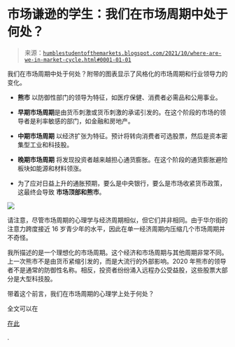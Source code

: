 <!--yml

类别：未分类

date: 2024-05-18 01:53:24

-->

# 市场谦逊的学生：我们在市场周期中处于何处？

> 来源：[`humblestudentofthemarkets.blogspot.com/2021/10/where-are-we-in-market-cycle.html#0001-01-01`](https://humblestudentofthemarkets.blogspot.com/2021/10/where-are-we-in-market-cycle.html#0001-01-01)

我们在市场周期中处于何处？附带的图表显示了风格化的市场周期和行业领导力的变化。

+   **熊市** 以防御性部门的领导为特征，如医疗保健、消费者必需品和公用事业。

+   **早期市场周期**是由货币刺激或货币刺激的承诺引发的。在这个阶段的市场的领导者是利率敏感的部门，如金融和房地产。

+   **中期市场周期** 以经济扩张为特征。预计将转向消费者可选股票，然后是资本密集型工业和科技股。

+   **晚期市场周期** 将发现投资者越来越担心通货膨胀。在这个阶段的通货膨胀避险板块如能源和材料领涨。

+   为了应对日益上升的通胀预期，要么是中央银行，要么是市场收紧货币政策，这最终会导致 **市场顶部和熊市**。

![](https://blogger.googleusercontent.com/img/a/AVvXsEi4ubq7iTkBpAGlvCV9mXJqr-3Ld2yAOK-FkdmGB4tqq4rORjdkU4ZIVSjyqz_HkSzCAzM-n4iMjD945_KVAX_4O16xFURmeIuy02KDkve_iBPBz8gfDKkwOGSRg_6D2xQ5EH6asQjlpeBWrP5cCvBlTUTQwA5FSQ2p7VehskhKeC4hYnLj1kh73tmhOg=s768)

请注意，尽管市场周期的心理学与经济周期相似，但它们并非相同。由于华尔街的注意力跨度接近 16 岁青少年的水平，因此在单一经济周期内压缩几个市场周期并不奇怪。

我所描述的是一个理想化的市场周期。这个经济和市场周期与其他周期非常不同。上一次熊市不是由货币紧缩引发的，而是大流行的外部影响。2020 年熊市的领导者不是通常的防御性名称。相反，投资者纷纷涌入远程办公受益股，这些股票大部分是大型科技股。

带着这个前言，我们在市场周期的心理学上处于何处？

全文可以在

[在此](https://humblestudentofthemarkets.com/2021/10/23/where-are-we-in-the-market-cycle/)

.
